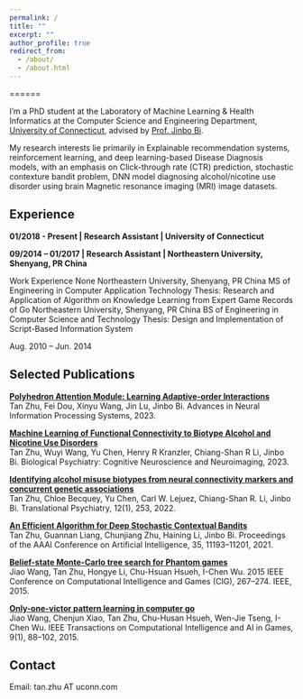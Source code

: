 ```yaml
---
permalink: /
title: ""
excerpt: ""
author_profile: true
redirect_from: 
  - /about/
  - /about.html
---
```


======

I’m a PhD student at the Laboratory of Machine Learning & Health Informatics at the Computer Science and Engineering Department, [University of Connecticut](https://uconn.edu/), advised by [Prof. Jinbo Bi](http://www.engr.uconn.edu/~jinbo/). 

My research interests lie primarily in Explainable recommendation systems, reinforcement learning, and deep learning-based Disease Diagnosis models, with an emphasis on Click-through rate (CTR) prediction, stochastic contexture bandit problem, DNN model diagnosing alcohol/nicotine use disorder using brain Magnetic resonance imaging (MRI) image datasets.

## Experience
**01/2018 - Present | Research Assistant | University of Connecticut**
<!--- * Designed graph neural networks, NLP, machine learning methods to improve drug discovery, knowledge graph completion, depression detection and so on. -->
<!--- * Supervisors: [Prof. Jinbo Bi](http://www.engr.uconn.edu/~jinbo/) and [Prof. Fei Wang](https://scholar.google.com/citations?user=FjCbjDYAAAAJ&hl=en) (Advised by Prof. Wang for a year).-->
**09/2014 – 01/2017 | Research Assistant | Northeastern University, Shenyang, PR China**

Work Experience
None
Northeastern University, Shenyang, PR China
MS of Engineering in Computer Application Technology Thesis: Research and Application of Algorithm on Knowledge Learning from Expert Game Records of Go
Northeastern University, Shenyang, PR China
BS of Engineering in Computer Science and Technology
Thesis: Design and Implementation of Script-Based Information System

Aug. 2010 – Jun. 2014
## Selected Publications
__[Polyhedron Attention Module: Learning Adaptive-order Interactions](https://openreview.net/forum?id=6JrckqCxtl&noteId=zIxILt5xSz)__  
Tan Zhu, Fei Dou, Xinyu Wang, Jin Lu, Jinbo Bi.
Advances in Neural Information Processing Systems, 2023.

__[Machine Learning of Functional Connectivity to Biotype Alcohol and Nicotine Use Disorders](https://www.sciencedirect.com/science/article/pii/S2451902223002227)__  
Tan Zhu, Wuyi Wang, Yu Chen, Henry R Kranzler, Chiang-Shan R Li, Jinbo Bi.
Biological Psychiatry: Cognitive Neuroscience and Neuroimaging, 2023.

__[Identifying alcohol misuse biotypes from neural connectivity markers and concurrent genetic associations](https://www.nature.com/articles/s41398-022-01983-1)__  
Tan Zhu, Chloe Becquey, Yu Chen, Carl W. Lejuez, Chiang-Shan R. Li, Jinbo Bi.
Translational Psychiatry, 12(1), 253, 2022.

__[An Efficient Algorithm for Deep Stochastic Contextual Bandits](https://ojs.aaai.org/index.php/AAAI/article/view/17335)__  
Tan Zhu, Guannan Liang, Chunjiang Zhu, Haining Li, Jinbo Bi.
Proceedings of the AAAI Conference on Artificial Intelligence, 35, 11193–11201, 2021.

__[Belief-state Monte-Carlo tree search for Phantom games](https://ieeexplore.ieee.org/document/7317917)__  
Jiao Wang, Tan Zhu, Hongye Li, Chu-Hsuan Hsueh, I-Chen Wu.
2015 IEEE Conference on Computational Intelligence and Games (CIG), 267–274. IEEE, 2015.

__[Only-one-victor pattern learning in computer go](https://ieeexplore.ieee.org/document/7347363)__  
Jiao Wang, Chenjun Xiao, Tan Zhu, Chu-Husan Hsueh, Wen-Jie Tseng, I-Chen Wu.
IEEE Transactions on Computational Intelligence and AI in Games, 9(1), 88–102, 2015.

## Contact
Email: tan.zhu AT uconn.com
